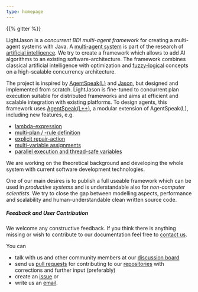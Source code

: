 ```yaml
---
type: homepage
---
```


{{% gitter %}}

LightJason is a _concurrent BDI multi-agent framework_ for creating a multi-agent systems with Java. A [multi-agent system](https://en.wikipedia.org/wiki/Multi-agent_system) is part of the research of [artificial intelligence](https://en.wikipedia.org/wiki/Artificial_intelligence). We try to create a framework which allows to add AI algorithms to an existing software-architecture. The framework combines classical artificial intelligence with optimization and [fuzzy-logical](https://en.wikipedia.org/wiki/Fuzzy_logic) concepts on a high-scalable concurrency architecture.

The project is inspired by [AgentSpeak(L)](https://en.wikipedia.org/wiki/AgentSpeak) and  [Jason](http://jason.sourceforge.net), but designed and implemented from scratch.
LightJason is fine-tuned to concurrent plan execution suitable for distributed frameworks and aims at efficient and scalable integration with existing platforms.
To design agents, this framework uses [AgentSpeak(L++)](http://lightjason.github.io/AgentSpeak/rrd-output/html/org/lightjason/agentspeak/grammar/Agent.g4/index.htm), a modular extension of AgentSpeak(L), including new features, e.g.

* [lambda-expression](framework/agentspeak#lambdaexpression)
* [multi-plan / -rule definition](framework/agentspeak#multiplanrule)
* [explicit repair-action](framework/agentspeak#repairaction)
* [multi-variable assignments](framework/agentspeak#multiassignment)
* [parallel execution and thread-safe variables](framework/agentspeak#parallelism)

We are working on the theoretical background and developing the whole system with current software development technologies.

One of our main desires is to publish a full useable framework which can be used in _productive systems_ and is understandable also for _non-computer scientists_. We try to close the gap between modelling aspects, performance and scalability and human-understandable clean written source code.

##### Feedback and User Contribution

We welcome any constructive feedback.
If you think there is anything missing or wish to contribute to our documentation feel free to [contact us](/contact).

You can

* talk with us and other community members at our [discussion board](https://gitter.im/LightJason)
* send us [pull requests](https://help.github.com/articles/about-pull-requests/) for contributing to our [repositories](https://github.com/LightJason/) with corrections and further input (preferably)
* create an [issue](https://github.com/LightJason/AgentSpeak/issues) or
* write us an [email](/contact).
